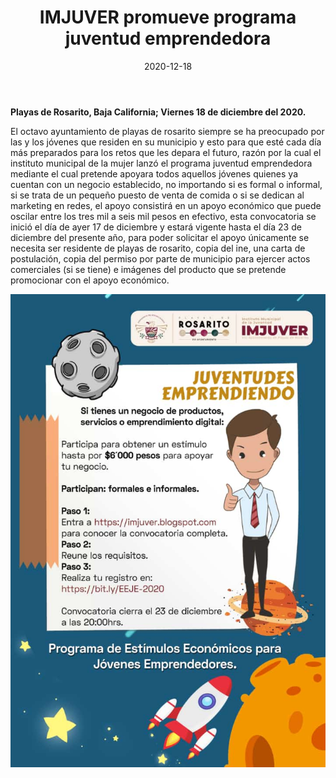 ﻿---
layout: blog
title:  "IMJUVER promueve programa juventud emprendedora"
date:   2020-12-18
categories: playas de rosarito
permalink: /:categories/:title:output_ext
image: /img/cnr/2020-12-18-imjuver.jpeg
alt: "IMJUVER promueve programa juventud emprendedora"
autor: 
---

**Playas de Rosarito, Baja California; Viernes 18 de diciembre del 2020.**

El octavo ayuntamiento de playas de rosarito siempre se ha preocupado por las y los jóvenes que residen en su municipio y esto para que esté cada día más preparados para los retos que les depara el futuro, razón por la cual el instituto municipal de la mujer lanzó el programa juventud emprendedora mediante el cual pretende apoyara todos aquellos jóvenes quienes ya cuentan con un negocio establecido, no importando si es formal o informal, si se trata de un pequeño puesto de venta de comida o si se dedican al marketing en redes, el apoyo consistirá en un apoyo económico que puede oscilar entre los tres mil a seis mil pesos en efectivo, esta convocatoria se inició el día de ayer 17 de diciembre y estará vigente hasta el día 23 de diciembre del presente año, para poder solicitar el apoyo únicamente se necesita ser residente de playas de rosarito, copia del ine, una carta de postulación, copia del permiso por parte de municipio para ejercer actos comerciales (si se tiene) e imágenes del producto que se pretende promocionar con el apoyo económico.

<div id="carouselExampleSlidesOnly" class="carousel slide" data-ride="carousel">
  <div class="carousel-inner">
    <div class="carousel-item active">
       <img class="d-block w-100" src="/img/cnr/2020-12-18-imjuver.jpeg" loading="lazy"  alt="IMJUVER promueve programa juventud emprendedora">
    </div>
  </div>
</div>
